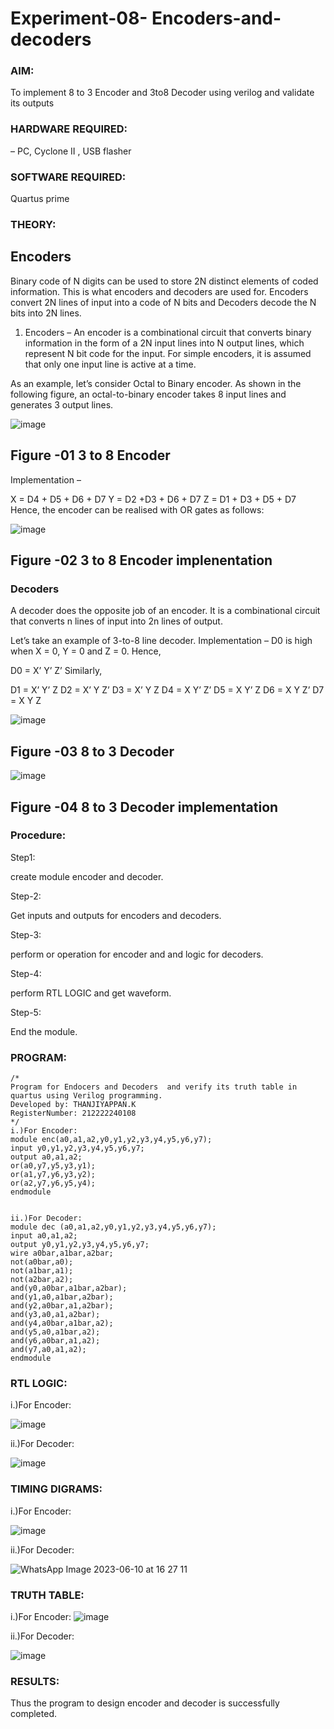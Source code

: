 # Experiment-08- Encoders-and-decoders 

### AIM: 
To implement 8 to 3 Encoder and  3to8 Decoder using verilog and validate its outputs

### HARDWARE REQUIRED: 
– PC, Cyclone II , USB flasher

### SOFTWARE REQUIRED:   
Quartus prime

### THEORY: 

## Encoders
Binary code of N digits can be used to store 2N distinct elements of coded information. This is what encoders and decoders are used for. Encoders convert 2N lines of input into a code of N bits and Decoders decode the N bits into 2N lines.

1. Encoders –
An encoder is a combinational circuit that converts binary information in the form of a 2N input lines into N output lines, which represent N bit code for the input. For simple encoders, it is assumed that only one input line is active at a time.

As an example, let’s consider Octal to Binary encoder. As shown in the following figure, an octal-to-binary encoder takes 8 input lines and generates 3 output lines.

![image](https://user-images.githubusercontent.com/36288975/171543588-bc0746df-a173-4b35-989e-5fb7d385fe8a.png)
## Figure -01 3 to 8 Encoder 


Implementation –

X = D4 + D5 + D6 + D7
Y = D2 +D3 + D6 + D7
Z = D1 + D3 + D5 + D7 
Hence, the encoder can be realised with OR gates as follows:


![image](https://user-images.githubusercontent.com/36288975/171543740-68403b82-aa93-4c98-9343-f32b14885a2e.png)
## Figure -02 3 to 8 Encoder implenentation 

 ### Decoders 
A decoder does the opposite job of an encoder. It is a combinational circuit that converts n lines of input into 2n lines of output.

Let’s take an example of 3-to-8 line decoder.
Implementation –
D0 is high when X = 0, Y = 0 and Z = 0. Hence,

D0 = X’ Y’ Z’ 
Similarly,

D1 = X’ Y’ Z
D2 = X’ Y Z’
D3 = X’ Y Z
D4 = X Y’ Z’
D5 = X Y’ Z
D6 = X Y Z’
D7 = X Y Z 


![image](https://user-images.githubusercontent.com/36288975/171543978-ee2d0671-2846-40a1-8705-507fd6287a49.png)
## Figure -03 8 to 3 Decoder 



![image](https://user-images.githubusercontent.com/36288975/171543866-5a6eace6-8683-49d7-9c4f-a7cb30ec3035.png)
## Figure -04 8 to 3 Decoder implementation 

### Procedure:
Step1:

create module encoder and decoder.

Step-2:

Get inputs and outputs for encoders and decoders.

Step-3:

perform or operation for encoder and and logic for decoders.

Step-4:

perform RTL LOGIC and get waveform.

Step-5:

End the module.


### PROGRAM:
```
/*
Program for Endocers and Decoders  and verify its truth table in quartus using Verilog programming.
Developed by: THANJIYAPPAN.K
RegisterNumber: 212222240108
*/
i.)For Encoder:
module enc(a0,a1,a2,y0,y1,y2,y3,y4,y5,y6,y7);
input y0,y1,y2,y3,y4,y5,y6,y7;
output a0,a1,a2;
or(a0,y7,y5,y3,y1);
or(a1,y7,y6,y3,y2);
or(a2,y7,y6,y5,y4);
endmodule


ii.)For Decoder:
module dec (a0,a1,a2,y0,y1,y2,y3,y4,y5,y6,y7);
input a0,a1,a2;
output y0,y1,y2,y3,y4,y5,y6,y7;
wire a0bar,a1bar,a2bar;
not(a0bar,a0);
not(a1bar,a1);
not(a2bar,a2);
and(y0,a0bar,a1bar,a2bar);
and(y1,a0,a1bar,a2bar);
and(y2,a0bar,a1,a2bar);
and(y3,a0,a1,a2bar);
and(y4,a0bar,a1bar,a2);
and(y5,a0,a1bar,a2);
and(y6,a0bar,a1,a2);
and(y7,a0,a1,a2);
endmodule
```






### RTL LOGIC:

i.)For Encoder:

![image](https://github.com/shoaib3136/Experiment-08-Encoders-and-decoders-/assets/117919362/2b24d5eb-5aa8-49e4-a1e1-cedd3e6d1881)



ii.)For Decoder:

![image](https://github.com/shoaib3136/Experiment-08-Encoders-and-decoders-/assets/117919362/fdc0be8f-9d24-457a-bc4b-d8b89b433dc3)








### TIMING DIGRAMS: 

i.)For Encoder:


![image](https://github.com/shoaib3136/Experiment-08-Encoders-and-decoders-/assets/117919362/577dd6d9-a4ea-4d36-b475-48494c3faf9a)


ii.)For Decoder:


![WhatsApp Image 2023-06-10 at 16 27 11](https://github.com/shoaib3136/Experiment-08-Encoders-and-decoders-/assets/117919362/09841860-9faf-4887-a33e-724909fb44ff)





### TRUTH TABLE:

i.)For Encoder:
![image](https://github.com/shoaib3136/Experiment-08-Encoders-and-decoders-/assets/117919362/ede39c65-e906-479f-8d19-33708741a1de)


ii.)For Decoder:

![image](https://github.com/shoaib3136/Experiment-08-Encoders-and-decoders-/assets/117919362/5552d32e-d0bb-4d2c-9d72-286200d1e244)




### RESULTS:
Thus the program to design encoder and decoder is successfully completed.
